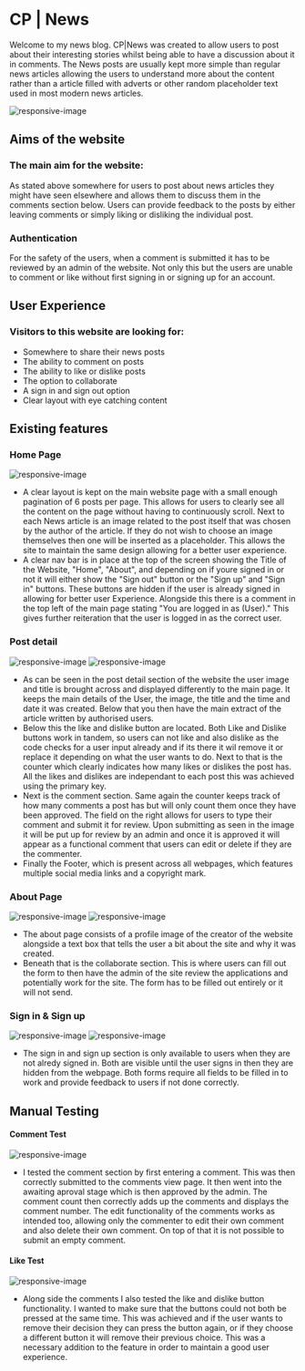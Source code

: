 # CP | News

Welcome to my news blog. CP|News was created to allow users to post about their interesting stories whilst being able to have a discussion about it in comments. The News posts are usually kept more simple than regular news articles allowing the users to understand more about the content rather than a article filled with adverts or other random placeholder text used in most modern news articles.

![responsive-image](static/images/main-website.png)

## Aims of the website

### The main aim for the website:
As stated above somewhere for users to post about news articles they might have seen elsewhere and allows them to discuss them in the comments section below. Users can provide feedback to the posts by either leaving comments or simply liking or disliking the individual post. 

### Authentication
For the safety of the users, when a comment is submitted it has to be reviewed by an admin of the website. Not only this but the users are unable to comment or like without first signing in or signing up for an account.

## User Experience

### Visitors to this website are looking for:
- Somewhere to share their news posts
- The ability to comment on posts
- The ability to like or dislike posts
- The option to collaborate
- A sign in and sign out option
- Clear layout with eye catching content

## Existing features

### Home Page
![responsive-image](static/images/main-website.png)

- A clear layout is kept on the main website page with a small enough pagination of 6 posts per page. This allows for users to clearly see all the content on the page without having to continuously scroll. Next to each News article is an image related to the post itself that was chosen by the author of the article. If they do not wish to choose an image themselves then one will be inserted as a placeholder. This allows the site to maintain the same design allowing for a better user experience.
- A clear nav bar is in place at the top of the screen showing the Title of the Website, "Home", "About", and depending on if youre signed in or not it will either show the "Sign out" button or the "Sign up" and "Sign in" buttons. These buttons are hidden if the user is already signed in allowing for better user Experience. Alongside this there is a comment in the top left of the main page stating "You are logged in as (User)." This gives further reiteration that the user is logged in as the correct user.

### Post detail
![responsive-image](static/images/post-detail-1.png)
![responsive-image](static/images/post-detail-2.png)

- As can be seen in the post detail section of the website the user image and title is brought across and displayed differently to the main page. It keeps the main details of the User, the image, the title and the time and date it was created. Below that you then have the main extract of the article written by authorised users.
- Below this the like and dislike button are located. Both Like and Dislike buttons work in tandem, so users can not like and also dislike as the code checks for a user input already and if its there it wil remove it or replace it depending on what the user wants to do. Next to that is the counter which clearly indicates how many likes or dislikes the post has. All the likes and dislikes are independant to each post this was achieved using the primary key.
- Next is the comment section. Same again the counter keeps track of how many comments a post has but will only count them once they have been approved. The field on the right allows for users to type their comment and submit it for review. Upon submitting as seen in the image it will be put up for review by an admin and once it is approved it will appear as a functional comment that users can edit or delete if they are the commenter.
- Finally the Footer, which is present across all webpages, which features multiple social media links and a copyright mark.

### About Page

![responsive-image](static/images/about-1.png)
![responsive-image](static/images/collaborate.png)

- The about page consists of a profile image of the creator of the website alongside a text box that tells the user a bit about the site and why it was created.
- Beneath that is the collaborate section. This is where users can fill out the form to then have the admin of the site review the applications and potentially work for the site. The form has to be filled out entirely or it will not send.

### Sign in & Sign up

![responsive-image](static/images/sign-up.png)
![responsive-image](static/images/sign-in.png)

- The sign in and sign up section is only available to users when they are not alredy signed in. Both are visible until the user signs in then they are hidden from the webpage. Both forms require all fields to be filled in to work and provide feedback to users if not done correctly.


## Manual Testing

#### Comment Test

![responsive-image](static/images/comment-test.png)

- I tested the comment section by first entering a comment. This was then correctly submitted to the comments view page. It then went into the awaiting aproval stage which is then approved by the admin. The comment count then correctly adds up the comments and displays the comment number. The edit functionality of the comments works as intended too, allowing only the commenter to edit their own comment and also delete their own comment. On top of that it is not possible to submit an empty comment.

#### Like Test

![responsive-image](static/images/comment-test.png)

- Along side the comments I also tested the like and dislike button functionality. I wanted to make sure that the buttons could not both be pressed at the same time. This was achieved and if the user wants to remove their decision they can press the button again, or if they choose a different button it will remove their previous choice. This was a necessary addition to the feature in order to maintain a good user experience.